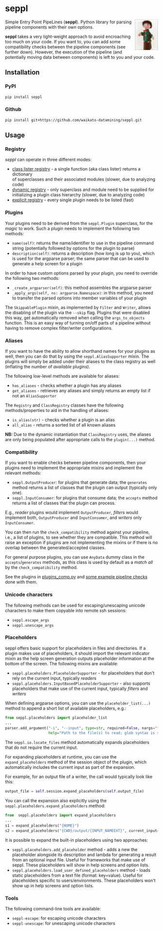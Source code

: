 # seppl
<img align="right" src="img/seppl_logo.png" width="15%"/>

Simple Entry Point PipeLines (**seppl**). Python library for parsing pipeline 
components with their own options. 

**seppl** takes a very light-weight approach to avoid encroaching too much on
your code. If you want to, you can add some compatibility checks between the 
pipeline components (see further down).
However, the execution of the pipeline (and potentially moving data between 
components) is left to you and your code.


## Installation

### PyPI

```bash
pip install seppl 
```

### Github

```bash
pip install git+https://github.com/waikato-datamining/seppl.git
```


## Usage

### Registry

*seppl* can operate in three different modes:

* [class lister registry](docs/class_lister_registry.md) - a single function (aka class lister) returns a dictionary  
  of superclasses and their associated modules (slower, due to analyzing code) 
* [dynamic registry](docs/dynamic_registry.md) - only superclass and module need to be supplied for initializing 
  a plugin class hierarchy (slower, due to analyzing code)
* [explicit registry](docs/explicit_registry.md) - every single plugin needs to be listed (fast)


### Plugins

Your plugins need to be derived from the `seppl.Plugin` superclass, for the
*magic* to work. Such a plugin needs to implement the following two methods:

* `name(self)`: returns the name/identifier to use in the pipeline command string 
  (potentially followed by options for the plugin to parse)
* `description(self)`: returns a description (how long is up to you), which is used
  for the argparse parser; the same parser that can be used to generate a help
  screen for a plugin

In order to have custom options parsed by your plugin, you need to override
the following two methods:

* `_create_argparser(self)`: this method assembles the argparse parser
* `_apply_args(self, ns: argparse.Namespace)`: in this method, you need to 
  transfer the parsed options into member variables of your plugin 

The `SkippablePlugin` mixin, as implemented by `Filter` and `Writer`, allows
the disabling of the plugin via the `--skip` flag. Plugins that were disabled
this way, get automatically removed when calling the `args_to_objects` function.
This is an easy way of turning on/off parts of a pipeline without having to
remove complex filter/writer configurations.


### Aliases

If you want to have the ability to allow shorthand names for your plugins as well,
then you can do that by using the `seppl.AliasSupporter` mixin. The plugins will
simply be added under their aliases to the class registry as well (inflating the 
number of *available* plugins).

The following low-level methods are available for aliases:

* `has_aliases` - checks whether a plugin has any aliases
* `get_aliases` - retrieves any aliases and simply returns an empty list if not an `AliasSupporter`

The `Registry` and `ClassRegistry` classes have the following methods/properties 
to aid in the handling of aliases:

* `is_alias(str)` - checks whether a plugin is an alias
* `all_alias` - returns a sorted list of all known aliases

**NB:** Due to the dynamic instantiation that `ClassRegistry` uses, the aliases
are only being populated after appropriate calls to the `plugin(...)` method.


### Compatibility

If you want to enable checks between pipeline components, then your plugins
need to implement the appropriate mixins and implement the relevant methods:

* `seppl.OutputProducer`: for plugins that generate data; the `generates` method
  returns a list of classes that the plugin can output (typically only one).
* `seppl.InputConsumer`: for plugins that consume data; the `accepts` method
  returns a list of classes that the plugin can process.

E.g., *reader* plugins would implement `OutputProducer`, *filters* would 
implement both, `OutputProducer` and `InputConsumer`, and *writers* only
`InputConsumer`.

You can then run the `check_compatibility` method against your pipeline,
i.e., a list of plugins, to see whether they are compatible. This method will
raise an exception if plugins are not implementing the mixins or if there is
no overlap between the generated/accepted classes.

For general purpose plugins, you can use `AnyData` dummy class in the
`accepts`/`generates` methods, as this class is used by default as a 
*match all* by the `check_compatibility` method.

See the plugins in [plugins_comp.py](https://github.com/waikato-datamining/seppl-example/blob/main/src/my/plugins_comp.py)
and [some example pipeline checks](https://github.com/waikato-datamining/seppl-example/blob/main/src/my/usage/compatibility.py)
done with them. 


### Unicode characters

The following methods can be used for escaping/unescaping unicode characters
to make them copyable into remote ssh sessions:

* `seppl.escape_args`
* `seppl.unescape_args`


### Placeholders

seppl offers basic support for placeholders in files and directories. If a 
plugin makes use of placeholders, it should import the relevant indicator
mixin as the help screen generation outputs placeholder information at the
bottom of the screen. The following mixins are available:

* `seppl.placeholders.PlaceholderSupporter` - for placeholders that don't rely on the current input, typically *readers*
* `seppl.placeholders.InputBasedPlaceholderSupporter` - also supports placeholders that make use of the current input, typically *filters* and *writers*

When defining argparse options, you can use the `placeholder_list(...)` 
method to append a short list of available placeholders, e.g.:

```python
from seppl.placeholders import placeholder_list
...
parser.add_argument("-i", "--input", type=str, required=False, nargs="*", 
                    help="Path to the file(s) to read; glob syntax is supported; " + placeholder_list(obj=self))
```

The `seppl.io.locate_files` method automatically expands placeholders that do 
not require the current input.

For expanding placeholders at runtime, you can use the `expand_placeholders`
method of the session object of the plugin, which automatically includes
the current input as part of the expansion. 

For example, for an output file of a writer, the call would typically look 
like this:

```python
output_file = self.session.expand_placeholders(self.output_file)
```

You can call the expansion also explicitly using the `seppl.placeholders.expand_placeholders`
method:

```python
from  seppl.placeholders import expand_placeholders
...
s1 = expand_placeholders("{HOME}")
s2 = expand_placeholders("{CWD}/output/{INPUT_NAMEEXT}", current_input="/some/where/myfile.txt") 
```

It is possible to expand the built-in placeholders using two approaches:

* `seppl.placeholders.add_placeholder` method - adds a new the placeholder alongside its 
  description and lambda for generating a result from an optional input file.
  Useful for frameworks that make use of seppl.
  These placeholders will show in help screens and option lists.
* `seppl.placeholders.load_user_defined_placeholders` method - loads static placeholders
  from a text file (format: key=value). Useful for placeholders specific to 
  users/environments. These placeholders won't show up in help screens and option lists. 


### Tools

The following command-line tools are available:

* `seppl-escape`: for escaping unicode characters
* `seppl-unescape`: for unescaping unicode characters
